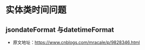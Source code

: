 # 实体类时间问题


## jsondateFormat 与datetimeFormat


* 原文地址：https://www.cnblogs.com/mracale/p/9828346.html